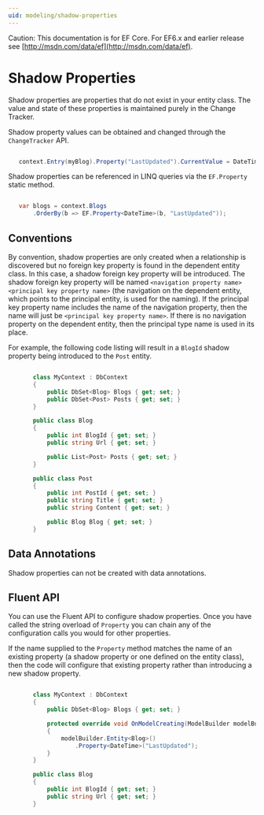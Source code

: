 ```yaml
---
uid: modeling/shadow-properties
---
```

Caution: This documentation is for EF Core. For EF6.x and earlier release see [http://msdn.com/data/ef](http://msdn.com/data/ef).

  # Shadow Properties

Shadow properties are properties that do not exist in your entity class. The value and state of these properties is maintained purely in the Change Tracker.

Shadow property values can be obtained and changed through the `ChangeTracker` API.

<!-- literal_block"language": "csharp",rp", "xml:space": "preserve", "classes  "backrefs  "names  "dupnames  highlight_args}, "ids  "linenos": false -->

````csharp

   context.Entry(myBlog).Property("LastUpdated").CurrentValue = DateTime.Now;
   ````

Shadow properties can be referenced in LINQ queries via the `EF.Property` static method.

<!-- literal_block"language": "csharp",rp", "xml:space": "preserve", "classes  "backrefs  "names  "dupnames  highlight_args}, "ids  "linenos": false -->

````csharp

   var blogs = context.Blogs
       .OrderBy(b => EF.Property<DateTime>(b, "LastUpdated"));
   ````

  ## Conventions

By convention, shadow properties are only created when a relationship is discovered but no foreign key property is found in the dependent entity class. In this case, a shadow foreign key property will be introduced. The shadow foreign key property will be named `<navigation property name><principal key property name>` (the navigation on the dependent entity, which points to the principal entity, is used for the naming). If the principal key property name includes the name of the navigation property, then the name will just be `<principal key property name>`. If there is no navigation property on the dependent entity, then the principal type name is used in its place.

For example, the following code listing will result in a `BlogId` shadow property being introduced to the `Post` entity.

<!-- literal_block"language": "csharp", "source": "/Users/shirhatti/src/EntityFramework.Docs/docs/modeling/Modeling/Conventions/Samples/ShadowForeignKey.cs", "xml:space": "preserve", "classes  "backrefs  "names  "dupnames  "ids  "linenos": true -->

````c#

       class MyContext : DbContext
       {
           public DbSet<Blog> Blogs { get; set; }
           public DbSet<Post> Posts { get; set; }
       }

       public class Blog
       {
           public int BlogId { get; set; }
           public string Url { get; set; }

           public List<Post> Posts { get; set; }
       }

       public class Post
       {
           public int PostId { get; set; }
           public string Title { get; set; }
           public string Content { get; set; }

           public Blog Blog { get; set; }
       }

   ````

  ## Data Annotations

Shadow properties can not be created with data annotations.

  ## Fluent API

You can use the Fluent API to configure shadow properties. Once you have called the string overload of `Property` you can chain any of the configuration calls you would for other properties.

If the name supplied to the `Property` method matches the name of an existing property (a shadow property or one defined on the entity class), then the code will configure that existing property rather than introducing a new shadow property.

<!-- literal_block"language": "csharp", "source": "/Users/shirhatti/src/EntityFramework.Docs/docs/modeling/Modeling/FluentAPI/Samples/ShadowProperty.cs", "xml:space": "preserve", "classes  "backrefs  "names  "dupnames  highlight_args"h1_lines":7, 8, "linenostart": 1}, "ids  "linenos": true -->

````c#

       class MyContext : DbContext
       {
           public DbSet<Blog> Blogs { get; set; }

           protected override void OnModelCreating(ModelBuilder modelBuilder)
           {
               modelBuilder.Entity<Blog>()
                   .Property<DateTime>("LastUpdated");
           }
       }

       public class Blog
       {
           public int BlogId { get; set; }
           public string Url { get; set; }
       }

   ````
